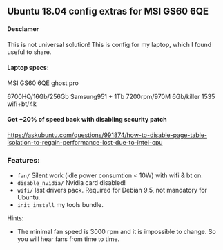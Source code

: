 ## Ubuntu 18.04 config extras for MSI GS60 6QE

#### Desclamer

This is not universal solution! This is config for my laptop, which
I found useful to share.

#### Laptop specs: 

MSI GS60 6QE ghost pro

6700HQ/16Gb/256Gb Samsung951 + 1Tb 7200rpm/970M 6Gb/killer 1535 wifi+bt/4k

#### Get +20% of speed back with disabling security patch

https://askubuntu.com/questions/991874/how-to-disable-page-table-isolation-to-regain-performance-lost-due-to-intel-cpu

### Features:

* `fan/` Silent work (idle power consumtion < 10W) with wifi & bt on.  
* `disable_nvidia/` Nvidia card disabled!
* `wifi/` last drivers pack. Required for Debian 9.5, not mandatory for Ubuntu.
* `init_install` my tools bundle.

Hints:

* The minimal fan speed is 3000 rpm and it is impossible to change. So you will hear fans 
from time to time.
